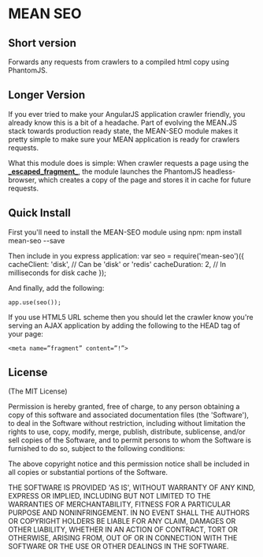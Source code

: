 MEAN SEO
========================================================================

## Short version
Forwards any requests from crawlers to a compiled html copy using PhantomJS.

## Longer Version
If you ever tried to make your AngularJS application crawler friendly, you already know this is a bit of a headache. Part of evolving the MEAN.JS stack towards production ready state, the MEAN-SEO module makes it pretty simple to make sure your MEAN application is ready for crawlers requests.

What this module does is simple: When crawler requests a page using the [**\_escaped\_fragment\_**](https://developers.google.com/webmasters/ajax-crawling/docs/specification), the module launches the PhantomJS headless-browser, which creates a copy of the page and stores it in cache for future requests. 

## Quick Install
First you'll need to install the MEAN-SEO module using npm:
	npm install mean-seo --save

Then include in you express application: 
	var seo = require('mean-seo')({
		cacheClient: 'disk', // Can be 'disk' or 'redis'
		cacheDuration: 2, // In milliseconds for disk cache
	});

And finally, add the following:

	app.use(seo());

If you use HTML5 URL scheme then you should let the crawler know you're serving an AJAX application by adding the following to the HEAD tag of your page:

	<meta name=”fragment” content=”!”>

## License
(The MIT License)

Permission is hereby granted, free of charge, to any person obtaining
a copy of this software and associated documentation files (the
'Software'), to deal in the Software without restriction, including
without limitation the rights to use, copy, modify, merge, publish,
distribute, sublicense, and/or sell copies of the Software, and to
permit persons to whom the Software is furnished to do so, subject to
the following conditions:

The above copyright notice and this permission notice shall be
included in all copies or substantial portions of the Software.

THE SOFTWARE IS PROVIDED 'AS IS', WITHOUT WARRANTY OF ANY KIND,
EXPRESS OR IMPLIED, INCLUDING BUT NOT LIMITED TO THE WARRANTIES OF
MERCHANTABILITY, FITNESS FOR A PARTICULAR PURPOSE AND NONINFRINGEMENT.
IN NO EVENT SHALL THE AUTHORS OR COPYRIGHT HOLDERS BE LIABLE FOR ANY
CLAIM, DAMAGES OR OTHER LIABILITY, WHETHER IN AN ACTION OF CONTRACT,
TORT OR OTHERWISE, ARISING FROM, OUT OF OR IN CONNECTION WITH THE
SOFTWARE OR THE USE OR OTHER DEALINGS IN THE SOFTWARE.
